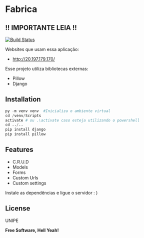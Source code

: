 # Fabrica
## !! IMPORTANTE LEIA !!
[![Build Status](https://travis-ci.org/joemccann/dillinger.svg?branch=master)](https://travis-ci.org/joemccann/dillinger)

Websites que usam essa aplicação:
- http://20.197.179.170/

Esse projeto utiliza bibliotecas externas:
- Pillow
- Django

## Installation
``` python
py -m venv venv  #Inicializa o ambiente virtual
cd /venv/Scripts
activate # ou .\activate caso esteja utilizando o powershell
cd ../..
pip install django
pip install pillow
```
## Features

- C.R.U.D
- Models
- Forms
- Custom Urls
- Custom settings

Instale as dependências e ligue o servidor : )

## License

UNIPE

**Free Software, Hell Yeah!**
